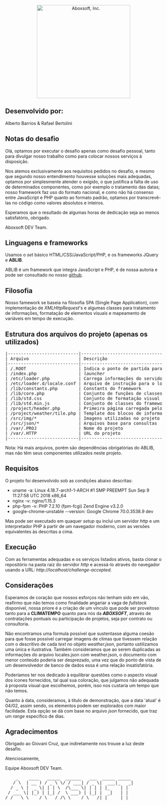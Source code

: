 <p align="center">
      <img src="http://aboxsoft.com.br/img/abox/logo_black.png" alt="Aboxsoft, Inc." width="300px"/>
</p>

## Desenvolvido por:

Alberto Barrios & Rafael Bertolini

## Notas do desafio

Olá, optamos por executar o desafio apenas como desafio pessoal, tanto para divulgar nosso trabalho como para colocar nossos serviços à disposição.

Nos atemos exclusivamente aos requisitos pedidos no desafio, e mesmo que segundo nosso entendimento houvesse soluções mais adequadas, optamos por simplesmente atender o exigido, o que justifica a falta de uso de determinados componentes, como por exemplo o tratamento das datas; nosso framework faz uso do formato nacional, e como não há consenso entre JavaScript e PHP quanto ao formato padrão, optamos por transcrevê-las no código como valores absolutos e inteiros.

Esperamos que o resultado de algumas horas de dedicação seja ao menos satisfatório, obrigado.

Aboxsoft DEV Team.

## Linguagens e frameworks

Usamos o <i>set</i> básico HTML/CSS/JavaScript/PHP, e os frameworks JQuery e <b>ABLIB</b>.

ABLIB é um framework que integra JavaScript e PHP, é de nossa autoria e pode ser consultado no nosso <a href='https://github.com/aboxsoft/ablib'>github</a>.

## Filosofia 

Nosso famework se baseia na filosofia SPA (Single Page Application), com implementação de <i>XMLHttpRequest</i>'s e algumas classes para tratamento de informações, formatação de elementos visuais e mapeamento de variáveis em tempo de execução.

## Estrutura dos arquivos do projeto (apenas os utilizados)

<pre>
|---------------------------|----------------------------------------------|
| Arquivo                   | Descrição                                    |
|---------------------------|----------------------------------------------|
| /.ROOT                    | Indica o ponto de partida para o framework   |
| /index.php                | <i>launcher</i>                                     |
| /etc/loader.php           | Carrega informações do servidor              |
| /etc/loader.d/locale.conf | Arquivo de instrução para o loader.php       |
| /lib/constants.php        | Constants do framework                       |
| /lib/core.php             | Conjunto de funções de classes base do ABLIB |
| /lib/std.css              | Conjunto de formatação visual padrão         |
| /lib/std.min.js           | Conjunto de classes do framework ABLIB       |
| /project/header.php       | Primeira página carregada pelo launcher      |
| /project/weather/tile.php | Template dos blocos de informação mostrados  |
| /src/img/*                | Imagens utilizadas no projeto                |
| /src/json/*               | Arquivos base para consultas                 |
| /var/.PROJ                | Nome do projeto                              |
| /var/.HTTP                | URL do projeto                               |
|---------------------------|----------------------------------------------|
</pre>

Nota: Há mais arquivos, porém são dependências obrigatórias do ABLIB, mas não têm seus componentes utilizados neste projeto.

## Requisitos

O projeto foi desenvolvido sob as condições abaixo descritas:

- uname -a: Linux 4.18.7-arch1-1-ARCH #1 SMP PREEMPT Sun Sep 9 11:27:58 UTC 2018 x86_64
- nginx -v: nginx/1.15.3
- php-fpm -v: PHP 7.2.10 (fpm-fcgi) Zend Engine v3.2.0
- google-chrome-unstable --version: Google Chrome 70.0.3538.9 dev

Mas pode ser executado em quaquer <i>setup</i> qu inclui um servidor <i>http</i> e um interpretador PHP à partir de um navegador moderno, com as versões equivalentes às descritas a cima.

## Execução

Com as ferramentas adequadas e os serviços listados ativos, basta clonar o repositório na pasta raiz do servidor <i>http</i> e acessá-lo através do navegador usando a URL: <i>http://localhost/challenge-accepted.</i>

## Considerações

Esperamos de coração que nossos esforços não tenham sido em vão, reafirmo que não temos como finalidade angariar a vaga de <i>fullstack</i> disponível, nossa priore é a criação de um vínculo que pode ser proveitoso tanto para a <b>CLIMATEMPO</b> quanto para nós da <i><b>ABOXSOFT</b></i>, através de contratações pontuais ou participação de projetos, seja por contrato ou consultoria.

Não encontramos uma formula possível que sustentasse alguma coesão para que fosse possível carregar imagens de climas que tivessem relação com o descritivo de cada <i>text</i> no objeto <i>weather.json</i>, portanto ustilizamos uma única e ilustrativa. Também consideramos que ao serem duplicadas as informações do arquivo locales.json com weather.json, o documento com menor conteúdo poderia ser desprezado, uma vez que do ponto de vista de um desenvolvedor de banco de dados essa é uma relação insatisfatória.

Poderíamos ter nos dedicado à equilibrar questões como o aspecto visual dos ícones fornecidos, tal qual sua coloração, que julgamos não adequada à proposta visual que escolhemos, porém, isso nos custaria um tempo que não temos.

Quanto à data, consideramos, à título de demonstração, que a data 'atual' é 04/02, assim sendo, os elementos podem ser explorados com maior facilidade. Esta opção se dá com base no arquivo <i>json</i> fornecido, que traz um <i>range</i> específico de dias.

## Agradecimentos

Obrigado ao Giovani Cruz, que indiretamente nos trouxe a luz deste desafio.

Atenciosamente,

Equipe Aboxsoft DEV Team.

<pre>
    _    ____   _____  ______   ___  _____ _____
   / \  | __ ) / _ \ \/ / ___| / _ \|  ___|_   _|
  / _ \ |  _ \| | | \  /\___ \| | | | |_    | |  
 / ___ \| |_) | |_| /  \ ___) | |_| |  _|   | |  
/_/   \_\____/ \___/_/\_\____/ \___/|_|     |_|
</pre>

